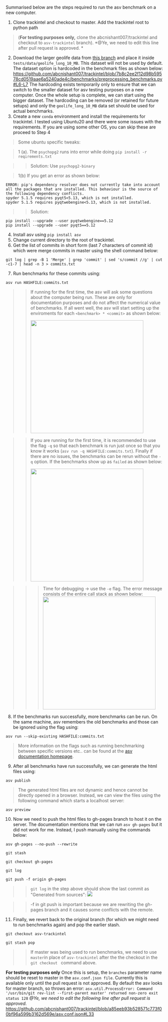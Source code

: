 Summarised below are the steps required to run the asv benchmark on a new computer.

1. Clone trackintel and checkout to master. Add the trackintel root to python path 

>(**For testing purposes only,** clone the abcnishant007/trackintel and checkout to `asv-trackintel` branch). 
*@Ye, we need to edit this line after pull request is approved. *

2. Download the larger geolife data from [this branch](https://github.com/abcnishant007/trackintel/tree/benchmark-files) and place it inside `tests/data/geolife_long_10_MB`. This dataset will not be used by default. The dataset option is hardcoded in the benchmark files as shown below:
 https://github.com/abcnishant007/trackintel/blob/7b8c2ee2f12d98b59578cd0519aae6a5240ade4c/benchmarks/preprocessing_benchmarks.py#L6-L7
  The hardcoding exists temporarily only to ensure that we can switch to the smaller dataset for asv testing purposes on a new computer. Once the whole setup is complete, we can start using the bigger dataset. The hardcoding can be removed (or retained for future setups) and only the `geolife_long_10_MB` data set should be used for actual benchmarks.
3. Create a new `conda` environment and install the requirements for trackintel. I tested using Ubuntu20 and there were some issues with the requirements. If you are using some other OS, you can skip these are proceed to Step 4

> Some ubuntu specific tweaks:

>1 (a). The `psychopg2` runs into error while doing `pip install -r reqirements.txt`

>> Solution: Use `psychopg2-binary` 
    
> 1(b) If you get an error as shown below:
```
ERROR: pip's dependency resolver does not currently take into account all the packages that are installed. This behaviour is the source of the following dependency conflicts.
spyder 5.1.5 requires pyqt5<5.13, which is not installed.
spyder 5.1.5 requires pyqtwebengine<5.13, which is not installed.

```
>> Solution:
```
pip install --upgrade --user pyqtwebengine==5.12
pip install --upgrade --user pyqt5==5.12
```

4. Install asv using `pip install asv`
5. Change current directory to the root of trackintel. 
6. Get the list of commits in short form (last 7 characters of commit id) which were merge commits in master using the shell command below: 
```
git log | grep -B 1 'Merge' | grep 'commit' | sed 's/commit //g' | cut -c1-7 | head -n 3 > commits.txt
```
7. Run benchmarks for these commits using:
```
asv run HASHFILE:commits.txt
```
>> If running for the first time, the asv will ask some questions about the computer being run. These are only for documentation purposes and do not affect the numerical value of benchmarks. If all went well, the asv will start setting up the enviroments for each `<benchmark> * <commit>` as shown below:
>> 
>> <img src="https://i.imgur.com/r6pYhNB.png" width="360">
 
>> If you are running for the first time, it is recommended to use the flag `-q` so that each benchmark is run just once so that you know it works (`asv run -q HASHFILE:commits.txt`). Finally if there are no issues, the benchmarks can be rerun without the `-q` option. 
>> If the benchmarks show up as `failed` as shown below:
>> 
>> <img src="https://i.imgur.com/r3vIcgm.png" width="360">

>>> Time for debugging → use the `-e` flag. The error message consists of the entire call stack as shown below:
>>> <img src="https://i.imgur.com/clGNgCJ.png" width="360">


8. If the benchmarks run successfully, more benchmarks can be run. On the same machine, asv remembers the old benchmarks and those can be ignored using the flag using: 
``` 
asv run --skip-existing HASHFILE:commits.txt 
```
> More information on the flags such as running benchmarking between specific versions etc..  can be found at the [asv documentation homepage](https://asv.readthedocs.io/en/stable/commands.html).


9. After all benchmarks have run successfully, we can generate the html files using:
```
asv publish
``` 
> The generated html files are not dynamic and hence cannot be directly opened in a browser. Instead, we can view the files using the following command which starts a localhost server: 

```
asv preview
``` 

10. Now we need to push the html files to gh-pages branch to host it on the server. The documentation mentions that we can run `asv gh-pages` but it did not work for me. Instead, I push manually using the commands below:
```
asv gh-pages --no-push --rewrite
```
```
git stash
```
```
git checkout gh-pages 
```
```
git log 
```    
```
git push -f origin gh-pages 
```

>>`git log` in the step above should show the last commit as "Generated from sources": 
>>![](https://i.imgur.com/YKZkgAJ.png)

>>-f in git push is important because we are rewriting the gh-pages branch and it causes some conflicts with the remote. 
 
 
 
11. Finally, we revert back to the original branch (for which we might need to run benchmarks again) and pop the earlier stash.
```
git checkout asv-trackintel
```
```
git stash pop
```
>> If master was being used to run benchmarks, we need to use `master`in place of `asv-trackintel` after the the checkout in the `git checkout ` command above.

**For testing purposes only**
 Once this is setup, the `branches` parameter name should be reset to master in the `asv.conf.json file`. Currently this is available only until the pull request is not approved. By default the asv looks for master branch, so throws an error: 
 ```asv.util.ProcessError: Command '/usr/bin/git rev-list --first-parent master' returned non-zero exit status 128```
 *@Ye, we need to edit the following line after pull request is approved.*
 https://github.com/abcnishant007/trackintel/blob/a85eeb93b528571c773f00bf96a599b3162d569e/asv.conf.json#L33 
 
 
